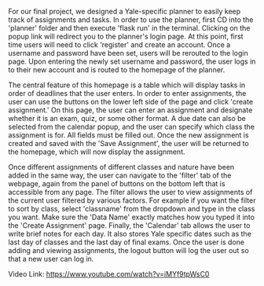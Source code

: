 For our final project, we designed a Yale-specific planner to easily keep track of assignments and tasks.  In order to use the planner, first CD into the 'planner' folder and then execute 'flask run' in the terminal.  Clicking on the popup link will redirect you to the planner's login page. At this point, first time users will need to click 'register' and create an account.  Once a username and password have been set, users will be rerouted to the login page.  Upon entering the newly set username and password, the user logs in to their new account and is routed to the homepage of the planner.

The central feature of this homepage is a table which will display tasks in order of deadlines that the user enters.  In order to enter assignments, the user can use the buttons on the lower left side of the page and click 'create assignment.' On this page, the user can enter an assignment and designate whether it is an exam, quiz, or some other format.  A due date can also be selected from the calendar popup, and the user can specify which class the assignment is for.  All fields must be filled out.  Once the new assignment is created and saved with the 'Save Assignment', the user will be returned to the homepage, which will now display the assignment.

Once different assignments of different classes and nature have been added in the same way, the user can navigate to the 'filter' tab of the webpage, again from the panel of buttons on the bottom left that is accessible from any page.  The filter allows the user to view assignments of the current user filtered by various factors.  For example if you want the filter to sort by class, select 'classname' from the dropdown and type in the class you want.  Make sure the 'Data Name' exactly matches how you typed it into the 'Create Assignment' page.  Finally, the 'Calendar' tab allows the user to write brief notes for each day.  It also stores Yale specific dates such as the last day of classes and the last day of final exams.  Once the user is done adding and viewing assignments, the logout button will log the user out so that a new user can log in.


Video Link: https://www.youtube.com/watch?v=iMYf9tpWsC0
